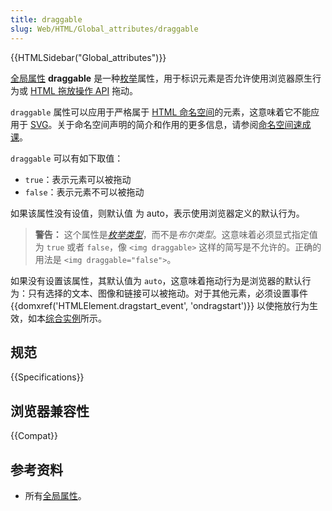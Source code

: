 ```yaml
---
title: draggable
slug: Web/HTML/Global_attributes/draggable
---
```


{{HTMLSidebar("Global_attributes")}}

[全局属性](/zh-CN/docs/Web/HTML/Global_attributes) **draggable** 是一种[枚举](/zh-CN/docs/Glossary/Enumerated)属性，用于标识元素是否允许使用浏览器原生行为或 [HTML 拖放操作 API](/zh-CN/docs/Web/API/HTML_Drag_and_Drop_API) 拖动。

`draggable` 属性可以应用于严格属于 [HTML 命名空间](/zh-CN/docs/Glossary/Namespace)的元素，这意味着它不能应用于 [SVG](/zh-CN/docs/Web/SVG)。关于命名空间声明的简介和作用的更多信息，请参阅[命名空间速成课](/zh-CN/docs/Web/SVG/Namespaces_Crash_Course)。

`draggable` 可以有如下取值：

- `true`：表示元素可以被拖动
- `false`：表示元素不可以被拖动

如果该属性没有设值，则默认值 为 auto，表示使用浏览器定义的默认行为。

> **警告：** 这个属性是[*枚举类型*](/zh-CN/docs/Glossary/Enumerated)，而不是*布尔类型*。这意味着必须显式指定值为 `true` 或者 `false`，像 `<img draggable>` 这样的简写是不允许的。正确的用法是 `<img draggable="false">`。

如果没有设置该属性，其默认值为 `auto`，这意味着拖动行为是浏览器的默认行为：只有选择的文本、图像和链接可以被拖动。对于其他元素，必须设置事件 {{domxref('HTMLElement.dragstart_event', 'ondragstart')}} 以使拖放行为生效，如本[综合实例](/zh-CN/docs/Web/API/HTML_Drag_and_Drop_API/Drag_operations)所示。

## 规范

{{Specifications}}

## 浏览器兼容性

{{Compat}}

## 参考资料

- 所有[全局属性](/zh-CN/docs/Web/HTML/Global_attributes)。

